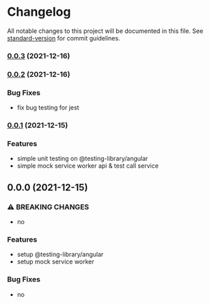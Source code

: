 # Changelog

All notable changes to this project will be documented in this file. See [standard-version](https://github.com/conventional-changelog/standard-version) for commit guidelines.

### [0.0.3](https://github.com/sutin1234/angular13-mock-service-worker/compare/v0.0.2...v0.0.3) (2021-12-16)

### [0.0.2](https://github.com/sutin1234/angular13-mock-service-worker/compare/v0.0.1...v0.0.2) (2021-12-16)

### Bug Fixes

- fix bug testing for jest



### [0.0.1](https://github.com/sutin1234/angular13-mock-service-worker/compare/v0.0.0...v0.0.1) (2021-12-15)
### Features

- simple unit testing on @testing-library/angular
- simple mock service worker api & test call service

## 0.0.0 (2021-12-15)

### ⚠ BREAKING CHANGES

- no

### Features

- setup @testing-library/angular
- setup mock service worker

### Bug Fixes

- no
